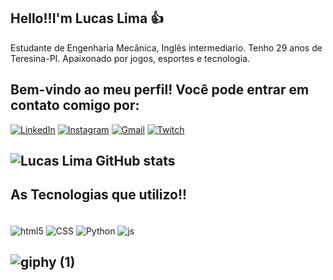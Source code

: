  
## Hello!!I'm Lucas Lima :+1:
Estudante de Engenharia Mecânica, Inglês intermediario. Tenho 29 anos de Teresina-PI. Apaixonado por jogos, esportes e tecnologia.  

## Bem-vindo ao meu perfil! Você pode entrar em contato comigo por:
[![LinkedIn](https://img.shields.io/badge/LinkedIn-%230077B5.svg?&style=for-the-badge&logo=linkedin&logoColor=white)](https://www.linkedin.com/in/lucas-lima-a87a05ba/)
[![Instagram](https://img.shields.io/badge/Instagram-E4405F?style=for-the-badge&logo=instagram&logoColor=white)](https://www.instagram.com/)
[![Gmail](https://img.shields.io/badge/Gmail-D14836?style=for-the-badge&logo=gmail&logoColor=white)](https://mail.google.com/mail/u/0/#inbox)
[![Twitch](https://img.shields.io/badge/Twitch-9146FF?style=for-the-badge&logo=twitch&logoColor=white)](https://www.twitch.tv/)

## ![Lucas Lima GitHub stats](https://github-readme-stats.vercel.app/api?username=limalucas410&show_icons=true&theme=radical)

## As Tecnologias que utilizo!!
<div style="display: inline_block"><br/>
  <img align="center" alt="html5" src="https://img.shields.io/badge/HTML-239120?style=for-the-badge&logo=html5&logoColor=white" />
  <img align="center" alt="CSS" src="https://img.shields.io/badge/CSS-239120?&style=for-the-badge&logo=css3&logoColor=white" />
  <img align="center" alt="Python" src="https://img.shields.io/badge/Python-3776AB?style=for-the-badge&logo=python&logoColor=white" />
  <img align="center" alt="js" src="https://img.shields.io/badge/JavaScript-F7DF1E?style=for-the-badge&logo=javascript&logoColor=black" />
</div>

## ![giphy (1)](https://github.com/user-attachments/assets/1f5bd0e4-2feb-4159-9171-d9e30c45d705)






